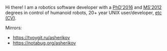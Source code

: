 Hi there! I am a robotics software developer with a
[PhD'2016](https://github.com/asherikov/phd-thesis)
and [MS'2012](https://github.com/asherikov/ms-thesis)
degrees in control of humanoid robots, 20+ year UNIX
user/developer,
[etc (CV)](https://github.com/asherikov/cv/blob/master/cv.pdf).


Mirrors:
- <https://tvoygit.ru/asherikov>
- <https://notabug.org/asherikov>
